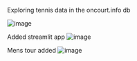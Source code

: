 Exploring tennis data in the oncourt.info db

![image](https://github.com/user-attachments/assets/ff430680-bb86-4355-8608-689878b2fcff)

Added streamlit app
![image](https://github.com/user-attachments/assets/5f224883-5128-41ea-951f-5fa6dfc981ce)

Mens tour added
![image](https://github.com/user-attachments/assets/3565fcee-286a-41c2-800b-02a8bc12bd31)
